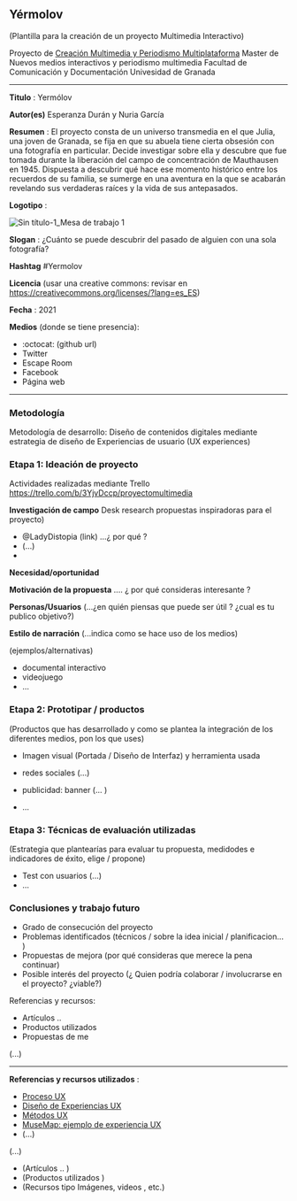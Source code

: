 ## Yérmolov 

(Plantilla para la creación de un proyecto Multimedia Interactivo)

Proyecto de [Creación Multimedia y Periodismo Multiplataforma](https://github.com/mgea/PeriodismoMultimedia)
Master de Nuevos medios interactivos y periodismo multimedia
Facultad de Comunicación y Documentación
Univesidad de Granada  

----

**Titulo** : Yermólov

**Autor(es)** Esperanza Durán y Nuria García

**Resumen** : El proyecto consta de un universo transmedia en el que Julia, una joven de Granada, se fija en que su abuela tiene cierta obsesión con una fotografía en particular. Decide investigar sobre ella y descubre que fue tomada durante la liberación del campo de concentración de Mauthausen en 1945. Dispuesta a descubrir qué hace ese momento histórico entre los recuerdos de su familia, se sumerge en una aventura en la que se acabarán revelando sus verdaderas raíces y la vida de sus antepasados.

**Logotipo** :  

![Sin título-1_Mesa de trabajo 1](https://user-images.githubusercontent.com/82604085/115734217-d12a7600-a389-11eb-9ca2-99b34b76f51d.png)

**Slogan** : ¿Cuánto se puede descubrir del pasado de alguien con una sola fotografía?

**Hashtag** #Yermolov 

**Licencia**    (usar una creative commons: revisar en https://creativecommons.org/licenses/?lang=es_ES) 

**Fecha** : 2021

**Medios** (donde se tiene presencia): 


*  :octocat: (github url) 
* Twitter 
* Escape Room
* Facebook
* Página web



--- 

### Metodología

Metodología de desarrollo: Diseño de contenidos digitales mediante estrategia de diseño de Experiencias de usuario (UX experiences) 

### Etapa 1: Ideación de proyecto 

Actividades realizadas mediante Trello https://trello.com/b/3YjvDccp/proyectomultimedia

**Investigación de campo**   Desk research propuestas inspiradoras para el proyecto) 

* @LadyDistopia (link) ...¿ por qué ?
* (...)
* 


**Necesidad/oportunidad** 

**Motivación de la propuesta** .... ¿ por qué consideras interesante ? 

**Personas/Usuarios**  (...¿en quién piensas que puede ser útil ? ¿cual es tu publico objetivo?) 

**Estilo de narración**  (...indica como se hace uso de los medios)  

(ejemplos/alternativas) 
* documental interactivo 
* videojuego 
* ... 



### Etapa 2: Prototipar / productos 

(Productos que has desarrollado y como se plantea la integración de los diferentes medios, pon los que uses) 

* Imagen visual (Portada / Diseño de Interfaz) y herramienta usada 

* redes sociales (...) 

* publicidad: banner (... ) 

* ...

### Etapa 3: Técnicas de evaluación utilizadas

(Estrategia que plantearías para evaluar tu propuesta, medidodes e indicadores de éxito, elige / propone) 

* Test con usuarios (...) 
* ... 





### Conclusiones y trabajo futuro


* Grado de consecución del proyecto 
* Problemas identificados  (técnicos / sobre la idea inicial / planificacion… ) 
* Propuestas de mejora (por qué consideras que merece la pena continuar)
* Posible interés del proyecto (¿ Quien podría  colaborar / involucrarse en el proyecto? ¿viable?)


Referencias y recursos: 

* Artículos ..  
* Productos utilizados  
* Propuestas de me

(...)






----

**Referencias y recursos utilizados** :

* [Proceso UX](https://uxmastery.com/resources/process/)
* [Diseño de Experiencias UX](http://www.nosolousabilidad.com/articulos/uxd.htm) 
* [Métodos UX](https://mgea.github.io/UX-DIU-Checklist/index.html) 
* [MuseMap: ejemplo de experiencia UX](https://blog.prototypr.io/musemap-street-art-app-ux-case-study-9bec6a99823b) 
* (...) 

(...)
* (Artículos ..  )
* (Productos utilizados ) 
* (Recursos tipo Imágenes, videos , etc.) 












